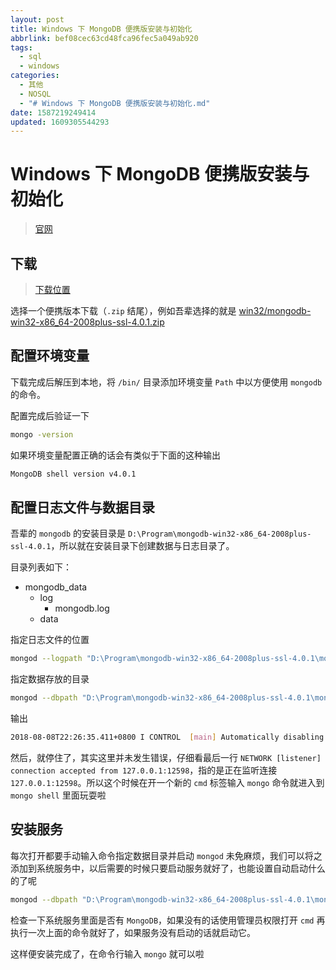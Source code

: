 ```yaml
---
layout: post
title: Windows 下 MongoDB 便携版安装与初始化
abbrlink: bef08cec63cd48fca96fec5a049ab920
tags:
  - sql
  - windows
categories:
  - 其他
  - NOSQL
  - "# Windows 下 MongoDB 便携版安装与初始化.md"
date: 1587219249414
updated: 1609305544293
---
```


# Windows 下 MongoDB 便携版安装与初始化

> [官网](https://www.mongodb.org/)

## 下载

> [下载位置](https://www.mongodb.org/dl/win32/x86_64-2008plus-ssl)

选择一个便携版本下载（`.zip` 结尾），例如吾辈选择的就是 [win32/mongodb-win32-x86\_64-2008plus-ssl-4.0.1.zip](http://downloads.mongodb.org/win32/mongodb-win32-x86_64-2008plus-ssl-4.0.1.zip)

## 配置环境变量

下载完成后解压到本地，将 `/bin/` 目录添加环境变量 `Path` 中以方便使用 `mongodb` 的命令。

配置完成后验证一下

```sh
mongo -version
```

如果环境变量配置正确的话会有类似于下面的这种输出

```sh
MongoDB shell version v4.0.1
```

## 配置日志文件与数据目录

吾辈的 `mongodb` 的安装目录是 `D:\Program\mongodb-win32-x86_64-2008plus-ssl-4.0.1`，所以就在安装目录下创建数据与日志目录了。

目录列表如下：

*   mongodb\_data
    *   log
        *   mongodb.log
    *   data

指定日志文件的位置

```sh
mongod --logpath "D:\Program\mongodb-win32-x86_64-2008plus-ssl-4.0.1\mongodb_data\log\mongodb.log"
```

指定数据存放的目录

```sh
mongod --dbpath "D:\Program\mongodb-win32-x86_64-2008plus-ssl-4.0.1\mongodb_data\data"
```

输出

```sh
2018-08-08T22:26:35.411+0800 I CONTROL  [main] Automatically disabling TLS 1.0, to force-enable TLS 1.0 specify --sslDisabledProtocols 'none'
```

然后，就停住了，其实这里并未发生错误，仔细看最后一行 `NETWORK [listener] connection accepted from 127.0.0.1:12598`，指的是正在监听连接 `127.0.0.1:12598`。所以这个时候在开一个新的 `cmd` 标签输入 `mongo` 命令就进入到 `mongo shell` 里面玩耍啦

## 安装服务

每次打开都要手动输入命令指定数据目录并启动 `mongod` 未免麻烦，我们可以将之添加到系统服务中，以后需要的时候只要启动服务就好了，也能设置自动启动什么的了呢

```sh
mongod --dbpath "D:\Program\mongodb-win32-x86_64-2008plus-ssl-4.0.1\mongodb_data\data" --logpath "D:\Program\mongodb-win32-x86_64-2008plus-ssl-4.0.1\mongodb_data\log\mongodb.log" --auth --install --serviceName "MongoDB"
```

检查一下系统服务里面是否有 `MongoDB`，如果没有的话使用管理员权限打开 `cmd` 再执行一次上面的命令就好了，如果服务没有启动的话就启动它。

这样便安装完成了，在命令行输入 `mongo` 就可以啦

